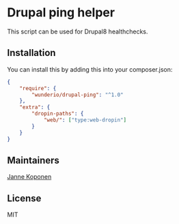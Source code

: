# Drupal ping helper

This script can be used for Drupal8 healthchecks.

## Installation
You can install this by adding this into your composer.json:
```json
{
    "require": {
        "wunderio/drupal-ping": "^1.0"
    },
    "extra": {
        "dropin-paths": {
            "web/": ["type:web-dropin"]
        }
    }
}
```

## Maintainers
[Janne Koponen](https://github.com/tharna)

## License
MIT